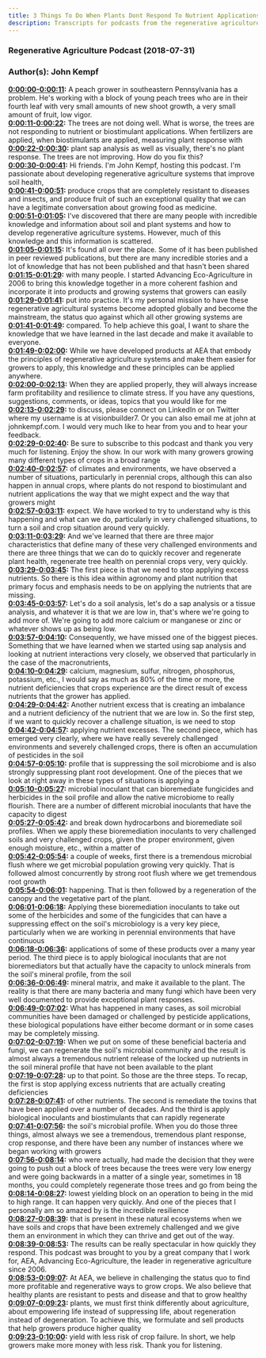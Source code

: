 ```yaml
---
title: 3 Things To Do When Plants Dont Respond To Nutrient Applications
description: Transcripts for podcasts from the regenerative agriculture space. Search and find episodes and timestamps.
---
```


### Regenerative Agriculture Podcast  (2018-07-31)  
### Author(s): John Kempf  

**[0:00:00-0:00:11](https://podcast.vhostevents.com/uncategorized/3-things-to-do-when-plants-dont-respond-to-nutrient-applications/#t=0:00:00):**  A peach grower in southeastern Pennsylvania has a problem.  He's working with a block of young peach trees who are in their fourth leaf with very small  amounts of new shoot growth, a very small amount of fruit, low vigor.  
**[0:00:11-0:00:22](https://podcast.vhostevents.com/uncategorized/3-things-to-do-when-plants-dont-respond-to-nutrient-applications/#t=0:00:11):**  The trees are not doing well.  What is worse, the trees are not responding to nutrient or biostimulant applications.  When fertilizers are applied, when biostimulants are applied, measuring plant response with  
**[0:00:22-0:00:30](https://podcast.vhostevents.com/uncategorized/3-things-to-do-when-plants-dont-respond-to-nutrient-applications/#t=0:00:22):**  plant sap analysis as well as visually, there's no plant response.  The trees are not improving.  How do you fix this?  
**[0:00:30-0:00:41](https://podcast.vhostevents.com/uncategorized/3-things-to-do-when-plants-dont-respond-to-nutrient-applications/#t=0:00:30):**  Hi friends.  I'm John Kempf, hosting this podcast.  I'm passionate about developing regenerative agriculture systems that improve soil health,  
**[0:00:41-0:00:51](https://podcast.vhostevents.com/uncategorized/3-things-to-do-when-plants-dont-respond-to-nutrient-applications/#t=0:00:41):**  produce crops that are completely resistant to diseases and insects, and produce fruit  of such an exceptional quality that we can have a legitimate conversation about growing  food as medicine.  
**[0:00:51-0:01:05](https://podcast.vhostevents.com/uncategorized/3-things-to-do-when-plants-dont-respond-to-nutrient-applications/#t=0:00:51):**  I've discovered that there are many people with incredible knowledge and information  about soil and plant systems and how to develop regenerative agriculture systems.  However, much of this knowledge and this information is scattered.  
**[0:01:05-0:01:15](https://podcast.vhostevents.com/uncategorized/3-things-to-do-when-plants-dont-respond-to-nutrient-applications/#t=0:01:05):**  It's found all over the place.  Some of it has been published in peer reviewed publications, but there are many incredible  stories and a lot of knowledge that has not been published and that hasn't been shared  
**[0:01:15-0:01:29](https://podcast.vhostevents.com/uncategorized/3-things-to-do-when-plants-dont-respond-to-nutrient-applications/#t=0:01:15):**  with many people.  I started Advancing Eco-Agriculture in 2006 to bring this knowledge together in a more  coherent fashion and incorporate it into products and growing systems that growers can easily  
**[0:01:29-0:01:41](https://podcast.vhostevents.com/uncategorized/3-things-to-do-when-plants-dont-respond-to-nutrient-applications/#t=0:01:29):**  put into practice.  It's my personal mission to have these regenerative agricultural systems become adopted globally  and become the mainstream, the status quo against which all other growing systems are  
**[0:01:41-0:01:49](https://podcast.vhostevents.com/uncategorized/3-things-to-do-when-plants-dont-respond-to-nutrient-applications/#t=0:01:41):**  compared.  To help achieve this goal, I want to share the knowledge that we have learned in the  last decade and make it available to everyone.  
**[0:01:49-0:02:00](https://podcast.vhostevents.com/uncategorized/3-things-to-do-when-plants-dont-respond-to-nutrient-applications/#t=0:01:49):**  While we have developed products at AEA that embody the principles of regenerative agriculture  systems and make them easier for growers to apply, this knowledge and these principles  can be applied anywhere.  
**[0:02:00-0:02:13](https://podcast.vhostevents.com/uncategorized/3-things-to-do-when-plants-dont-respond-to-nutrient-applications/#t=0:02:00):**  When they are applied properly, they will always increase farm profitability and resilience  to climate stress.  If you have any questions, suggestions, comments, or ideas, topics that you would like for me  
**[0:02:13-0:02:29](https://podcast.vhostevents.com/uncategorized/3-things-to-do-when-plants-dont-respond-to-nutrient-applications/#t=0:02:13):**  to discuss, please connect on LinkedIn or on Twitter where my username is at visionbuilder7.  Or you can also email me at john at johnkempf.com.  I would very much like to hear from you and to hear your feedback.  
**[0:02:29-0:02:40](https://podcast.vhostevents.com/uncategorized/3-things-to-do-when-plants-dont-respond-to-nutrient-applications/#t=0:02:29):**  Be sure to subscribe to this podcast and thank you very much for listening.  Enjoy the show.  In our work with many growers growing many different types of crops in a broad range  
**[0:02:40-0:02:57](https://podcast.vhostevents.com/uncategorized/3-things-to-do-when-plants-dont-respond-to-nutrient-applications/#t=0:02:40):**  of climates and environments, we have observed a number of situations, particularly in perennial  crops, although this can also happen in annual crops, where plants do not respond to biostimulant  and nutrient applications the way that we might expect and the way that growers might  
**[0:02:57-0:03:11](https://podcast.vhostevents.com/uncategorized/3-things-to-do-when-plants-dont-respond-to-nutrient-applications/#t=0:02:57):**  expect.  We have worked to try to understand why is this happening and what can we do, particularly  in very challenged situations, to turn a soil and crop situation around very quickly.  
**[0:03:11-0:03:29](https://podcast.vhostevents.com/uncategorized/3-things-to-do-when-plants-dont-respond-to-nutrient-applications/#t=0:03:11):**  And we've learned that there are three major characteristics that define many of these  very challenged environments and there are three things that we can do to quickly recover  and regenerate plant health, regenerate tree health on perennial crops very, very quickly.  
**[0:03:29-0:03:45](https://podcast.vhostevents.com/uncategorized/3-things-to-do-when-plants-dont-respond-to-nutrient-applications/#t=0:03:29):**  The first piece is that we need to stop applying excess nutrients.  So there is this idea within agronomy and plant nutrition that primary focus and emphasis  needs to be on applying the nutrients that are missing.  
**[0:03:45-0:03:57](https://podcast.vhostevents.com/uncategorized/3-things-to-do-when-plants-dont-respond-to-nutrient-applications/#t=0:03:45):**  Let's do a soil analysis, let's do a sap analysis or a tissue analysis, and whatever it is that  we are low in, that's where we're going to add more of.  We're going to add more calcium or manganese or zinc or whatever shows up as being low.  
**[0:03:57-0:04:10](https://podcast.vhostevents.com/uncategorized/3-things-to-do-when-plants-dont-respond-to-nutrient-applications/#t=0:03:57):**  Consequently, we have missed one of the biggest pieces.  Something that we have learned when we started using sap analysis and looking at nutrient  interactions very closely, we observed that particularly in the case of the macronutrients,  
**[0:04:10-0:04:29](https://podcast.vhostevents.com/uncategorized/3-things-to-do-when-plants-dont-respond-to-nutrient-applications/#t=0:04:10):**  calcium, magnesium, sulfur, nitrogen, phosphorus, potassium, etc., I would say as much as 80%  of the time or more, the nutrient deficiencies that crops experience are the direct result  of excess nutrients that the grower has applied.  
**[0:04:29-0:04:42](https://podcast.vhostevents.com/uncategorized/3-things-to-do-when-plants-dont-respond-to-nutrient-applications/#t=0:04:29):**  Another nutrient excess that is creating an imbalance and a nutrient deficiency of the  nutrient that we are low in.  So the first step, if we want to quickly recover a challenge situation, is we need to stop  
**[0:04:42-0:04:57](https://podcast.vhostevents.com/uncategorized/3-things-to-do-when-plants-dont-respond-to-nutrient-applications/#t=0:04:42):**  applying nutrient excesses.  The second piece, which has emerged very clearly, where we have really severely challenged environments  and severely challenged crops, there is often an accumulation of pesticides in the soil  
**[0:04:57-0:05:10](https://podcast.vhostevents.com/uncategorized/3-things-to-do-when-plants-dont-respond-to-nutrient-applications/#t=0:04:57):**  profile that is suppressing the soil microbiome and is also strongly suppressing plant root  development.  One of the pieces that we look at right away in these types of situations is applying a  
**[0:05:10-0:05:27](https://podcast.vhostevents.com/uncategorized/3-things-to-do-when-plants-dont-respond-to-nutrient-applications/#t=0:05:10):**  microbial inoculant that can bioremediate fungicides and herbicides in the soil profile  and allow the native microbiome to really flourish.  There are a number of different microbial inoculants that have the capacity to digest  
**[0:05:27-0:05:42](https://podcast.vhostevents.com/uncategorized/3-things-to-do-when-plants-dont-respond-to-nutrient-applications/#t=0:05:27):**  and break down hydrocarbons and bioremediate soil profiles.  When we apply these bioremediation inoculants to very challenged soils and very challenged  crops, given the proper environment, given enough moisture, etc., within a matter of  
**[0:05:42-0:05:54](https://podcast.vhostevents.com/uncategorized/3-things-to-do-when-plants-dont-respond-to-nutrient-applications/#t=0:05:42):**  a couple of weeks, first there is a tremendous microbial flush where we get microbial population  growing very quickly.  That is followed almost concurrently by strong root flush where we get tremendous root growth  
**[0:05:54-0:06:01](https://podcast.vhostevents.com/uncategorized/3-things-to-do-when-plants-dont-respond-to-nutrient-applications/#t=0:05:54):**  happening.  That is then followed by a regeneration of the canopy and the vegetative part of the  plant.  
**[0:06:01-0:06:18](https://podcast.vhostevents.com/uncategorized/3-things-to-do-when-plants-dont-respond-to-nutrient-applications/#t=0:06:01):**  Applying these bioremediation inoculants to take out some of the herbicides and some of  the fungicides that can have a suppressing effect on the soil's microbiology is a very  key piece, particularly when we are working in perennial environments that have continuous  
**[0:06:18-0:06:36](https://podcast.vhostevents.com/uncategorized/3-things-to-do-when-plants-dont-respond-to-nutrient-applications/#t=0:06:18):**  applications of some of these products over a many year period.  The third piece is to apply biological inoculants that are not bioremediators but that actually  have the capacity to unlock minerals from the soil's mineral profile, from the soil  
**[0:06:36-0:06:49](https://podcast.vhostevents.com/uncategorized/3-things-to-do-when-plants-dont-respond-to-nutrient-applications/#t=0:06:36):**  mineral matrix, and make it available to the plant.  The reality is that there are many bacteria and many fungi which have been very well documented  to provide exceptional plant responses.  
**[0:06:49-0:07:02](https://podcast.vhostevents.com/uncategorized/3-things-to-do-when-plants-dont-respond-to-nutrient-applications/#t=0:06:49):**  What has happened in many cases, as soil microbial communities have been damaged or challenged  by pesticide applications, these biological populations have either become dormant or  in some cases may be completely missing.  
**[0:07:02-0:07:19](https://podcast.vhostevents.com/uncategorized/3-things-to-do-when-plants-dont-respond-to-nutrient-applications/#t=0:07:02):**  When we put on some of these beneficial bacteria and fungi, we can regenerate the soil's  microbial community and the result is almost always a tremendous nutrient release of the  locked up nutrients in the soil mineral profile that have not been available to the plant  
**[0:07:19-0:07:28](https://podcast.vhostevents.com/uncategorized/3-things-to-do-when-plants-dont-respond-to-nutrient-applications/#t=0:07:19):**  up to that point.  So those are the three steps.  To recap, the first is stop applying excess nutrients that are actually creating deficiencies  
**[0:07:28-0:07:41](https://podcast.vhostevents.com/uncategorized/3-things-to-do-when-plants-dont-respond-to-nutrient-applications/#t=0:07:28):**  of other nutrients.  The second is remediate the toxins that have been applied over a number of decades.  And the third is apply biological inoculants and biostimulants that can rapidly regenerate  
**[0:07:41-0:07:56](https://podcast.vhostevents.com/uncategorized/3-things-to-do-when-plants-dont-respond-to-nutrient-applications/#t=0:07:41):**  the soil's microbial profile.  When you do those three things, almost always we see a tremendous, tremendous plant response,  crop response, and there have been any number of instances where we began working with growers  
**[0:07:56-0:08:14](https://podcast.vhostevents.com/uncategorized/3-things-to-do-when-plants-dont-respond-to-nutrient-applications/#t=0:07:56):**  who were actually, had made the decision that they were going to push out a block of trees  because the trees were very low energy and were going backwards in a matter of a single  year, sometimes in 18 months, you could completely regenerate those trees and go from being the  
**[0:08:14-0:08:27](https://podcast.vhostevents.com/uncategorized/3-things-to-do-when-plants-dont-respond-to-nutrient-applications/#t=0:08:14):**  lowest yielding block on an operation to being in the mid to high range.  It can happen very quickly.  And one of the pieces that I personally am so amazed by is the incredible resilience  
**[0:08:27-0:08:39](https://podcast.vhostevents.com/uncategorized/3-things-to-do-when-plants-dont-respond-to-nutrient-applications/#t=0:08:27):**  that is present in these natural ecosystems when we have soils and crops that have been  extremely challenged and we give them an environment in which they can thrive and get out of the  way.  
**[0:08:39-0:08:53](https://podcast.vhostevents.com/uncategorized/3-things-to-do-when-plants-dont-respond-to-nutrient-applications/#t=0:08:39):**  The results can be really spectacular in how quickly they respond.  This podcast was brought to you by a great company that I work for, AEA, Advancing Eco-Agriculture,  the leader in regenerative agriculture since 2006.  
**[0:08:53-0:09:07](https://podcast.vhostevents.com/uncategorized/3-things-to-do-when-plants-dont-respond-to-nutrient-applications/#t=0:08:53):**  At AEA, we believe in challenging the status quo to find more profitable and regenerative  ways to grow crops.  We also believe that healthy plants are resistant to pests and disease and that to grow healthy  
**[0:09:07-0:09:23](https://podcast.vhostevents.com/uncategorized/3-things-to-do-when-plants-dont-respond-to-nutrient-applications/#t=0:09:07):**  plants, we must first think differently about agriculture, about empowering life instead  of suppressing life, about regeneration instead of degeneration.  To achieve this, we formulate and sell products that help growers produce higher quality  
**[0:09:23-0:10:00](https://podcast.vhostevents.com/uncategorized/3-things-to-do-when-plants-dont-respond-to-nutrient-applications/#t=0:09:23):**  yield with less risk of crop failure.  In short, we help growers make more money with less risk.  Thank you for listening.  